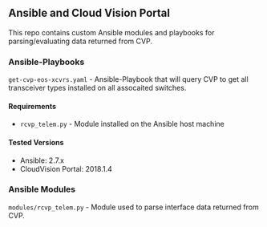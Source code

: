 ## Ansible and Cloud Vision Portal
This repo contains custom Ansible modules and playbooks for parsing/evaluating data returned from CVP.

### Ansible-Playbooks
`get-cvp-eos-xcvrs.yaml` - Ansible-Playbook that will query CVP to get all transceiver types installed on all assocaited switches.
#### Requirements
- `rcvp_telem.py` - Module installed on the Ansible host machine
#### Tested Versions
- Ansible: 2.7.x
- CloudVision Portal: 2018.1.4


### Ansible Modules
`modules/rcvp_telem.py` - Module used to parse interface data returned from CVP.